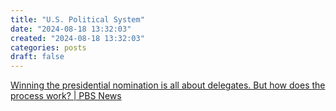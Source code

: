 ```yaml
---
title: "U.S. Political System"
date: "2024-08-18 13:32:03"  
created: "2024-08-18 13:32:03"
categories: posts  
draft: false
---
```

[Winning the presidential nomination is all about delegates. But how does the process work? | PBS News](https://www.pbs.org/newshour/politics/winning-the-presidential-nomination-is-all-about-delegates-but-how-does-the-process-work)

